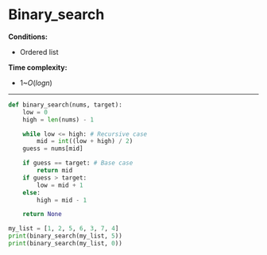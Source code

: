 
# Binary_search

**Conditions:**
+ Ordered list

**Time complexity:**
+ $1$~$O(logn)$

---

```python
def binary_search(nums, target):
    low = 0
    high = len(nums) - 1

    while low <= high: # Recursive case
        mid = int((low + high) / 2)
	guess = nums[mid]

	if guess == target: # Base case
	    return mid
	if guess > target:
	    low = mid + 1
	else:
	    high = mid - 1

    return None

my_list = [1, 2, 5, 6, 3, 7, 4]
print(binary_search(my_list, 5))
print(binary_search(my_list, 0))

```
